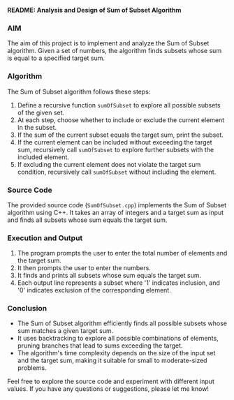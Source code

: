 **README: Analysis and Design of Sum of Subset Algorithm**

### AIM
The aim of this project is to implement and analyze the Sum of Subset algorithm. Given a set of numbers, the algorithm finds subsets whose sum is equal to a specified target sum.

### Algorithm
The Sum of Subset algorithm follows these steps:
1. Define a recursive function `sumOfSubset` to explore all possible subsets of the given set.
2. At each step, choose whether to include or exclude the current element in the subset.
3. If the sum of the current subset equals the target sum, print the subset.
4. If the current element can be included without exceeding the target sum, recursively call `sumOfSubset` to explore further subsets with the included element.
5. If excluding the current element does not violate the target sum condition, recursively call `sumOfSubset` without including the element.

### Source Code
The provided source code (`SumOfSubset.cpp`) implements the Sum of Subset algorithm using C++. It takes an array of integers and a target sum as input and finds all subsets whose sum equals the target sum.

### Execution and Output
1. The program prompts the user to enter the total number of elements and the target sum.
2. It then prompts the user to enter the numbers.
3. It finds and prints all subsets whose sum equals the target sum.
4. Each output line represents a subset where '1' indicates inclusion, and '0' indicates exclusion of the corresponding element.

### Conclusion
- The Sum of Subset algorithm efficiently finds all possible subsets whose sum matches a given target sum.
- It uses backtracking to explore all possible combinations of elements, pruning branches that lead to sums exceeding the target.
- The algorithm's time complexity depends on the size of the input set and the target sum, making it suitable for small to moderate-sized problems.

Feel free to explore the source code and experiment with different input values. If you have any questions or suggestions, please let me know!
